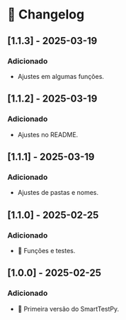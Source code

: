# 📜 Changelog


## [1.1.3] - 2025-03-19
### Adicionado
- Ajustes em algumas funções.

## [1.1.2] - 2025-03-19
### Adicionado
- Ajustes no README.

## [1.1.1] - 2025-03-19
### Adicionado
- Ajustes de pastas e nomes.

## [1.1.0] - 2025-02-25
### Adicionado
- 🚀 Funções e testes.

## [1.0.0] - 2025-02-25
### Adicionado
- 🚀 Primeira versão do SmartTestPy.